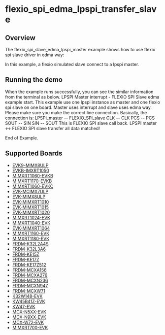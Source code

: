 # flexio_spi_edma_lpspi_transfer_slave

## Overview
The flexio_spi_slave_edma_lpspi_master example shows how to use flexio spi slave driver in edma way:

In this example, a flexio simulated slave connect to a lpspi master.


## Running the demo
When the example runs successfully, you can see the similar information from the terminal as below.
LPSPI Master interrupt - FLEXIO SPI Slave edma example start.
This example use one lpspi instance as master and one flexio spi slave on one board.
Master uses interrupt and slave uses edma way.
Please make sure you make the correct line connection. Basically, the connection is:
LPSPI_master -- FLEXIO_SPI_slave
   CLK      --    CLK
   PCS      --    PCS
   SOUT     --    SIN
   SIN      --    SOUT
This is FLEXIO SPI slave call back.
LPSPI master <-> FLEXIO SPI slave transfer all data matched!

End of Example.

## Supported Boards
- [EVK9-MIMX8ULP](../../../../../_boards/evk9mimx8ulp/driver_examples/flexio/spi/edma_lpspi_transfer/slave/example_board_readme.md)
- [EVKB-IMXRT1050](../../../../../_boards/evkbimxrt1050/driver_examples/flexio/spi/edma_lpspi_transfer/slave/example_board_readme.md)
- [MIMXRT1060-EVKB](../../../../../_boards/evkbmimxrt1060/driver_examples/flexio/spi/edma_lpspi_transfer/slave/example_board_readme.md)
- [MIMXRT1170-EVKB](../../../../../_boards/evkbmimxrt1170/driver_examples/flexio/spi/edma_lpspi_transfer/slave/example_board_readme.md)
- [MIMXRT1060-EVKC](../../../../../_boards/evkcmimxrt1060/driver_examples/flexio/spi/edma_lpspi_transfer/slave/example_board_readme.md)
- [EVK-MCIMX7ULP](../../../../../_boards/evkmcimx7ulp/driver_examples/flexio/spi/edma_lpspi_transfer/slave/example_board_readme.md)
- [EVK-MIMX8ULP](../../../../../_boards/evkmimx8ulp/driver_examples/flexio/spi/edma_lpspi_transfer/slave/example_board_readme.md)
- [EVK-MIMXRT1010](../../../../../_boards/evkmimxrt1010/driver_examples/flexio/spi/edma_lpspi_transfer/slave/example_board_readme.md)
- [EVK-MIMXRT1015](../../../../../_boards/evkmimxrt1015/driver_examples/flexio/spi/edma_lpspi_transfer/slave/example_board_readme.md)
- [EVK-MIMXRT1020](../../../../../_boards/evkmimxrt1020/driver_examples/flexio/spi/edma_lpspi_transfer/slave/example_board_readme.md)
- [MIMXRT1024-EVK](../../../../../_boards/evkmimxrt1024/driver_examples/flexio/spi/edma_lpspi_transfer/slave/example_board_readme.md)
- [MIMXRT1040-EVK](../../../../../_boards/evkmimxrt1040/driver_examples/flexio/spi/edma_lpspi_transfer/slave/example_board_readme.md)
- [EVK-MIMXRT1064](../../../../../_boards/evkmimxrt1064/driver_examples/flexio/spi/edma_lpspi_transfer/slave/example_board_readme.md)
- [MIMXRT1160-EVK](../../../../../_boards/evkmimxrt1160/driver_examples/flexio/spi/edma_lpspi_transfer/slave/example_board_readme.md)
- [MIMXRT1180-EVK](../../../../../_boards/evkmimxrt1180/driver_examples/flexio/spi/edma_lpspi_transfer/slave/example_board_readme.md)
- [FRDM-K32L2A4S](../../../../../_boards/frdmk32l2a4s/driver_examples/flexio/spi/edma_lpspi_transfer/slave/example_board_readme.md)
- [FRDM-K32L3A6](../../../../../_boards/frdmk32l3a6/driver_examples/flexio/spi/edma_lpspi_transfer/slave/example_board_readme.md)
- [FRDM-KE15Z](../../../../../_boards/frdmke15z/driver_examples/flexio/spi/edma_lpspi_transfer/slave/example_board_readme.md)
- [FRDM-KE17Z](../../../../../_boards/frdmke17z/driver_examples/flexio/spi/edma_lpspi_transfer/slave/example_board_readme.md)
- [FRDM-KE17Z512](../../../../../_boards/frdmke17z512/driver_examples/flexio/spi/edma_lpspi_transfer/slave/example_board_readme.md)
- [FRDM-MCXA156](../../../../../_boards/frdmmcxa156/driver_examples/flexio/spi/edma_lpspi_transfer/slave/example_board_readme.md)
- [FRDM-MCXA276](../../../../../_boards/frdmmcxa276/driver_examples/flexio/spi/edma_lpspi_transfer/slave/example_board_readme.md)
- [FRDM-MCXN236](../../../../../_boards/frdmmcxn236/driver_examples/flexio/spi/edma_lpspi_transfer/slave/example_board_readme.md)
- [FRDM-MCXN947](../../../../../_boards/frdmmcxn947/driver_examples/flexio/spi/edma_lpspi_transfer/slave/example_board_readme.md)
- [FRDM-MCXW71](../../../../../_boards/frdmmcxw71/driver_examples/flexio/spi/edma_lpspi_transfer/slave/example_board_readme.md)
- [K32W148-EVK](../../../../../_boards/k32w148evk/driver_examples/flexio/spi/edma_lpspi_transfer/slave/example_board_readme.md)
- [KW45B41Z-EVK](../../../../../_boards/kw45b41zevk/driver_examples/flexio/spi/edma_lpspi_transfer/slave/example_board_readme.md)
- [KW47-EVK](../../../../../_boards/kw47evk/driver_examples/flexio/spi/edma_lpspi_transfer/slave/example_board_readme.md)
- [MCX-N5XX-EVK](../../../../../_boards/mcxn5xxevk/driver_examples/flexio/spi/edma_lpspi_transfer/slave/example_board_readme.md)
- [MCX-N9XX-EVK](../../../../../_boards/mcxn9xxevk/driver_examples/flexio/spi/edma_lpspi_transfer/slave/example_board_readme.md)
- [MCX-W72-EVK](../../../../../_boards/mcxw72evk/driver_examples/flexio/spi/edma_lpspi_transfer/slave/example_board_readme.md)
- [MIMXRT700-EVK](../../../../../_boards/mimxrt700evk/driver_examples/flexio/spi/edma_lpspi_transfer/slave/example_board_readme.md)
